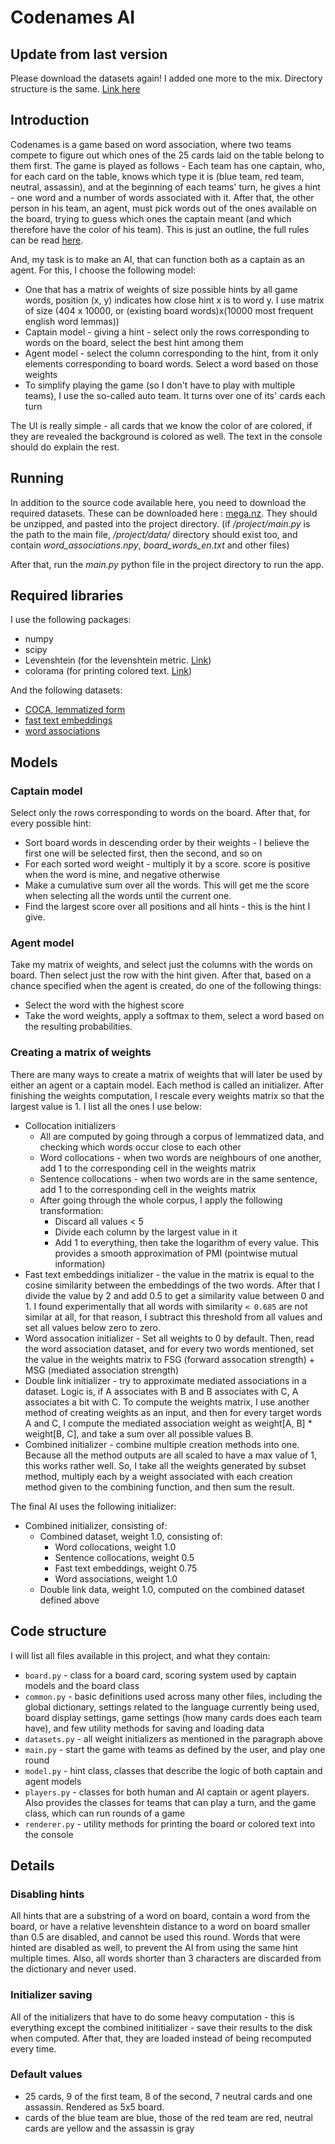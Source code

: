 # Codenames AI

## Update from last version
Please download the datasets again! I added one more to the mix. Directory structure is the same. [Link here](https://mega.nz/file/w9cAHCaa#0JxkJar4sUgGQPSSJGBdvPiC8cwzfCCj8D2HVh7OcH0)


## Introduction

Codenames is a game based on word association, where two teams compete to figure out which ones of the 25 cards laid on the table belong to them first. The game is played as follows - Each team has one captain, who, for each card on the table, knows which type it is (blue team, red team, neutral, assassin), and at the beginning of each teams' turn, he gives a hint - one word and a number of words associated with it. After that, the other person in his team, an agent, must pick words out of the ones available on the board, trying to guess which ones the captain meant (and which therefore have the color of his team). This is just an outline, the full rules can be read [here](https://mega.nz/file/8xFVTRKD#w644GdHOzIfocFdJ_RpkzYrbTXyfz4g6SM9Fw44vemM).

And, my task is to make an AI, that can function both as a captain as an agent. For this, I choose the following model:
 * One that has a matrix of weights of size possible hints by all game words, position (x, y) indicates how close hint x is to word y. I use matrix of size (404 x 10000, or (existing board words)x(10000 most frequent english word lemmas))
 * Captain model - giving a hint - select only the rows corresponding to words on the board, select the best hint among them
 * Agent model - select the column corresponding to the hint, from it only elements corresponding to board words. Select a word based on those weights
 * To simplify playing the game (so I don't have to play with multiple teams), I use the so-called auto team. It turns over one of its' cards each turn

The UI is really simple - all cards that we know the color of are colored, if they are revealed the background is colored as well. The text in the console should do explain the rest.


## Running

In addition to the source code available here, you need to download the required datasets. These can be downloaded here : [mega.nz](https://mega.nz/file/w9cAHCaa#0JxkJar4sUgGQPSSJGBdvPiC8cwzfCCj8D2HVh7OcH0). They should be unzipped, and pasted into the project directory. (if */project/main.py* is the path to the main file, */project/data/* directory should exist too, and contain *word_associations.npy*, *board_words_en.txt* and other files)

After that, run the *main.py* python file in the project directory to run the app.


## Required libraries

I use the following packages:
* numpy
* scipy
* Levenshtein (for the levenshtein metric. [Link](https://pypi.org/project/Levenshtein/))
* colorama (for printing colored text. [Link](https://pypi.org/project/colorama/))

And the following datasets:
* [COCA, lemmatized form](https://www.english-corpora.org/coca/)
* [fast text embeddings](https://fasttext.cc)
* [word associations](http://w3.usf.edu/FreeAssociation/)

## Models

### Captain model

Select only the rows corresponding to words on the board. After that, for every possible hint:
* Sort board words in descending order by their weights - I believe the first one will be selected first, then the second, and so on
* For each sorted word weight - multiply it by a score. score is positive when the word is mine, and negative otherwise
* Make a cumulative sum over all the words. This will get me the score when selecting all the words until the current one.
* Find the largest score over all positions and all hints - this is the hint I give.


### Agent model
Take my matrix of weights, and select just the columns with the words on board. Then select just the row with the hint given. After that, based on a chance specified when the agent is created, do one of the following things:
* Select the word with the highest score
* Take the word weights, apply a softmax to them, select a word based on the resulting probabilities.


### Creating a matrix of weights

There are many ways to create a matrix of weights that will later be used by either an agent or a captain model. Each method is called an initializer. After finishing the weights computation, I rescale every weights matrix so that the largest value is 1. I list all the ones I use below:
* Collocation initializers
    * All are computed by going through a corpus of lemmatized data, and checking which words occur close to each other
    * Word collocations - when two words are neighbours of one another, add 1 to the corresponding cell in the weights matrix
    * Sentence collocations - when two words are in the same sentence, add 1 to the corresponding cell in the weights matrix
    * After going through the whole corpus, I apply the following transformation:
        * Discard all values < 5
        * Divide each column by the largest value in it
        * Add 1 to everything, then take the logarithm of every value. This provides a smooth approximation of PMI (pointwise mutual information)
* Fast text embeddings initializer - the value in the matrix is equal to the cosine similarity between the embeddings of the two words. After that I divide the value by 2 and add 0.5 to get a similarity value between 0 and 1. I found experimentally that all words with similarity `< 0.685` are not similar at all, for that reason, I subtract this threshold from all values and set all values below zero to zero.
* Word assocation initializer - Set all weights to 0 by default. Then, read the word association dataset, and for every two words mentioned, set the value in the weights matrix to FSG (forward assocation strength) + MSG (mediated association strength)
* Double link initializer - try to approximate mediated associations in a dataset. Logic is, if A associates with B and B associates with C, A associates a bit with C. To compute the weights matrix, I use another method of creating weights as an input, and then for every target words A and C, I compute the mediated association weight as weight[A, B] * weight[B, C], and take a sum over all possible values B.
* Combined initializer - combine multiple creation methods into one. Because all the method outputs are all scaled to have a max value of 1, this works rather well. So, I take all the weights generated by subset method, multiply each by a weight associated with each creation method given to the combining function, and then sum the result.

The final AI uses the following initializer:
* Combined initializer, consisting of:
    * Combined dataset, weight 1.0, consisting of:
        * Word collocations, weight 1.0
        * Sentence collocations, weight 0.5
        * Fast text embeddings, weight 0.75
        * Word associations, weight 1.0
    * Double link data, weight 1.0, computed on the combined dataset defined above


## Code structure

I will list all files available in this project, and what they contain:
* `board.py` - class for a board card, scoring system used by captain models and the board class
* `common.py` - basic definitions used across many other files, including the global dictionary, settings related to the language currently being used, board display settings, game settings (how many cards does each team have), and few utility methods for saving and loading data
* `datasets.py` - all weight initializers as mentioned in the paragraph above
* `main.py` - start the game with teams as defined by the user, and play one round
* `model.py` - hint class, classes that describe the logic of both captain and agent models
* `players.py` - classes for both human and AI captain or agent players. Also provides the classes for teams that can play a turn, and the game class, which can run rounds of a game
* `renderer.py` - utility methods for printing the board or colored text into the console


## Details

### Disabling hints

All hints that are a substring of a word on board, contain a word from the board, or have a relative levenshtein distance to a word on board smaller than 0.5 are disabled, and cannot be used this round. Words that were hinted are disabled as well, to prevent the AI from using the same hint multiple times. Also, all words shorter than 3 characters are discarded from the dictionary and never used.

### Initializer saving

All of the initializers that have to do some heavy computation - this is everything except the combined inititializer - save their results to the disk when computed. After that, they are loaded instead of being recomputed every time.

### Default values
 * 25 cards, 9 of the first team, 8 of the second, 7 neutral cards and one assassin. Rendered as 5x5 board.
 * cards of the blue team are blue, those of the red team are red, neutral cards are yellow and the assassin is gray

 